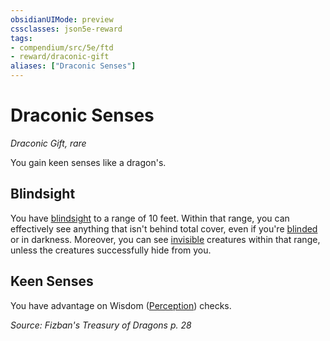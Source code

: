 ```yaml
---
obsidianUIMode: preview
cssclasses: json5e-reward
tags:
- compendium/src/5e/ftd
- reward/draconic-gift
aliases: ["Draconic Senses"]
---
```

# Draconic Senses
*Draconic Gift, rare*  

You gain keen senses like a dragon's.

## Blindsight

You have [blindsight](2-Mechanics/CLI/rules/senses.md#Blindsight) to a range of 10 feet. Within that range, you can effectively see anything that isn't behind total cover, even if you're [blinded](2-Mechanics/CLI/rules/conditions.md#Blinded) or in darkness. Moreover, you can see [invisible](2-Mechanics/CLI/rules/conditions.md#Invisible) creatures within that range, unless the creatures successfully hide from you.

## Keen Senses

You have advantage on Wisdom ([Perception](2-Mechanics/CLI/rules/skills.md#Perception)) checks.

*Source: Fizban's Treasury of Dragons p. 28*